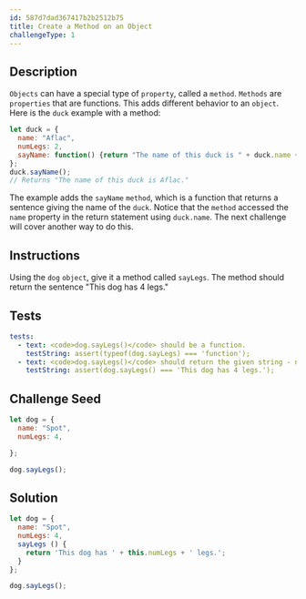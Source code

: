 ```yaml
---
id: 587d7dad367417b2b2512b75
title: Create a Method on an Object
challengeType: 1
---
```


## Description
<section id='description'>
<code>Objects</code> can have a special type of <code>property</code>, called a <code>method</code>.
<code>Methods</code> are <code>properties</code> that are functions. This adds different behavior to an <code>object</code>. Here is the <code>duck</code> example with a method:

```js
let duck = {
  name: "Aflac",
  numLegs: 2,
  sayName: function() {return "The name of this duck is " + duck.name + ".";}
};
duck.sayName();
// Returns "The name of this duck is Aflac."
```

The example adds the <code>sayName</code> <code>method</code>, which is a function that returns a sentence giving the name of the <code>duck</code>.
Notice that the <code>method</code> accessed the <code>name</code> property in the return statement using <code>duck.name</code>. The next challenge will cover another way to do this.
</section>

## Instructions
<section id='instructions'>
Using the <code>dog</code> <code>object</code>, give it a method called <code>sayLegs</code>. The method should return the sentence "This dog has 4 legs."
</section>

## Tests
<section id='tests'>

```yml
tests:
  - text: <code>dog.sayLegs()</code> should be a function.
    testString: assert(typeof(dog.sayLegs) === 'function');
  - text: <code>dog.sayLegs()</code> should return the given string - note that punctuation and spacing matter.
    testString: assert(dog.sayLegs() === 'This dog has 4 legs.');

```

</section>

## Challenge Seed
<section id='challengeSeed'>

<div id='js-seed'>

```js
let dog = {
  name: "Spot",
  numLegs: 4,

};

dog.sayLegs();
```

</div>



</section>

## Solution
<section id='solution'>


```js
let dog = {
  name: "Spot",
  numLegs: 4,
  sayLegs () {
    return 'This dog has ' + this.numLegs + ' legs.';
  }
};

dog.sayLegs();
```

</section>
